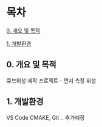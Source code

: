 # 목차
[0. 개요 및 목적](https://github.com/malgumi/DustSatellite/tree/main?tab=readme-ov-file#0-%EA%B0%9C%EC%9A%94-%EB%B0%8F-%EB%AA%A9%EC%A0%81)

[1. 개발환경](https://github.com/malgumi/DustSatellite?tab=readme-ov-file#1-%EA%B0%9C%EB%B0%9C%ED%99%98%EA%B2%BD)

## 0. 개요 및 목적
큐브위성 제작 프로젝트 - 먼지 측정 위성

## 1. 개발환경
VS Code CMAKE, Git .. 추가예정


